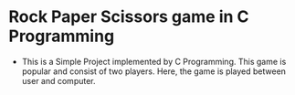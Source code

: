 # Rock Paper Scissors game in C Programming

* This is a Simple Project implemented by C Programming. This game is popular and consist of two players. Here, the game is played between user and computer.
